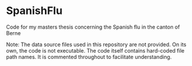 # SpanishFlu
Code for my masters thesis concerning the Spanish flu in the canton of Berne

Note: The data source files used in this repository are not provided. On its own, the code is not executable. The code itself contains hard-coded file path names. It is commented throughout to facilitate understanding.
